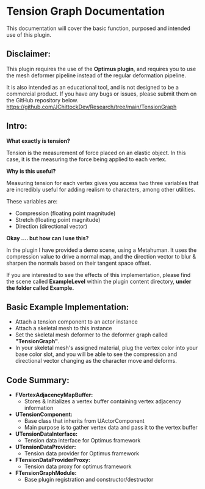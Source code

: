 ﻿# Tension Graph Documentation

This documentation will cover the basic function, purposed and intended use of this plugin.

## Disclaimer:
This plugin requires the use of the **Optimus plugin**, and requires you to use the mesh deformer pipeline instead of the regular deformation pipeline.

It is also intended as an educational tool, and is not designed to be a commercial product. If you have any bugs or issues, please submit them on the GitHub repository below.
https://github.com/JChittockDev/Research/tree/main/TensionGraph

## Intro:
**What exactly is tension?**

Tension is the measurement of force placed on an elastic object. In this case, it is the measuring the force being applied to each vertex. 

**Why is this useful?**

Measuring tension for each vertex gives you access two three variables that are incredibly useful for adding realism to characters, among other utilities.

These variables are:

- Compression (floating point magnitude)
- Stretch (floating point magnitude)
- Direction (directional vector)

**Okay .... but how can I use this?**

In the plugin I have provided a demo scene, using a Metahuman. It uses the compression value to drive a normal map, and the direction vector to blur & sharpen the normals based on their tangent space offset.

If you are interested to see the effects of this implementation, please find the scene called **ExampleLevel** within the plugin content directory, **under the folder called Example.**

## Basic Example Implementation:

- Attach a tension component to an actor instance
- Attach a skeletal mesh to this instance
- Set the skeletal mesh deformer to the deformer graph called **"TensionGraph"**.
- In your skeletal mesh's assigned material, plug the vertex color into your base color slot, and you will be able to see the compression and directional vector changing as the character move and deforms.

## Code Summary:

- **FVertexAdjacencyMapBuffer:**
	- Stores & Initializes a vertex buffer containing vertex adjacency information
- **UTensionComponent:**
	- Base class that inherits from UActorComponent
	- Main purpose is to gather vertex data and pass it to the vertex buffer
- **UTensionDataInterface:**
	- Tension data interface for Optimus framework
- **UTensionDataProvider:**
	- Tension data provider for Optimus framework
- **FTensionDataProviderProxy:**
	- Tension data proxy for optimus framework
- **FTensionGraphModule:**
	- Base plugin registration and constructor/destructor
